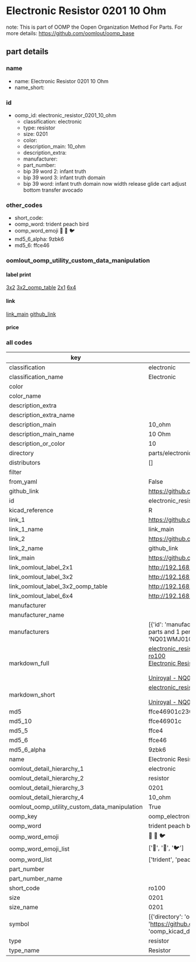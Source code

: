 # Electronic Resistor 0201 10 Ohm  

note: This is part of OOMP the Oopen Organization Method For Parts. For more details: https://github.com/oomlout/oomp_base

##  part details





### name
* name: Electronic Resistor 0201 10 Ohm
* name_short: 
### id
* oomp_id: electronic_resistor_0201_10_ohm
  * classification: electronic
  * type: resistor
  * size: 0201
  * color: 
  * description_main: 10_ohm
  * description_extra: 
  * manufacturer: 
  * part_number: 
  * bip 39 word 2: infant truth
  * bip 39 word 3: infant truth domain
  * bip 39 word: infant truth domain now width release glide cart adjust bottom transfer avocado

### other_codes
* short_code: 
* oomp_word: trident peach bird
* oomp_word_emoji :trident: :peach: :bird:
* md5_6_alpha: 9zbk6
* md5_6: ffce46






### oomlout_oomp_utility_custom_data_manipulation
#### label print
[3x2](http://192.168.1.245:1112/?label=oomp%209zbk6)
[3x2_oomp_table](http://192.168.1.107:1112/?label=oomp%209zbk6)
[2x1](http://192.168.1.242:1112/?label=oomp%209zbk6)
[6x4](http://192.168.1.55:1112/?label=oomp%209zbk6)    

#### link

[link_main](https://github.com/oomlout/oomlout_oomp_current_version_messy/tree/main/parts/electronic_resistor_0201_10_ohm) [github_link](https://github.com/oomlout/oomlout_oomp_part_src/tree/main/parts/electronic_resistor_0201_10_ohm)                             

#### price







### all codes 
| key | value |  
| --- | --- |  
| classification | electronic |  
| classification_name | Electronic |  
| color |  |  
| color_name |  |  
| description_extra |  |  
| description_extra_name |  |  
| description_main | 10_ohm |  
| description_main_name | 10 Ohm |  
| description_or_color | 10 |  
| directory | parts/electronic_resistor_0201_10_ohm |  
| distributors | [] |  
| filter |  |  
| from_yaml | False |  
| github_link | https://github.com/oomlout/oomlout_oomp_part_src/tree/main/parts/electronic_resistor_0201_10_ohm |  
| id | electronic_resistor_0201_10_ohm |  
| kicad_reference | R |  
| link_1 | https://github.com/oomlout/oomlout_oomp_current_version_messy/tree/main/parts/electronic_resistor_0201_10_ohm |  
| link_1_name | link_main |  
| link_2 | https://github.com/oomlout/oomlout_oomp_part_src/tree/main/parts/electronic_resistor_0201_10_ohm |  
| link_2_name | github_link |  
| link_main | https://github.com/oomlout/oomlout_oomp_current_version_messy/tree/main/parts/electronic_resistor_0201_10_ohm |  
| link_oomlout_label_2x1 | http://192.168.1.242:1112/?label=oomp%209zbk6 |  
| link_oomlout_label_3x2 | http://192.168.1.245:1112/?label=oomp%209zbk6 |  
| link_oomlout_label_3x2_oomp_table | http://192.168.1.107:1112/?label=oomp%209zbk6 |  
| link_oomlout_label_6x4 | http://192.168.1.55:1112/?label=oomp%209zbk6 |  
| manufacturer |  |  
| manufacturer_name |  |  
| manufacturers | [{'id': 'manufacturer_uniroyal', 'link': '', 'name': 'Uniroyal', 'note': {'reason': 'did this one first, but not in jlc pcb basic parts and 1 percent are and they are the same price', 'reason_short': 'not in jlc basic parts'}, 'part_number': 'NQ01WMJ0100TEE'}] |  
| markdown_full | [electronic_resistor_0201_10_ohm](https://github.com/oomlout/oomlout_oomp_current_version_messy/tree/main/parts/electronic_resistor_0201_10_ohm)<br>[ro100](https://github.com/oomlout/oomlout_oomp_current_version_messy/tree/main/parts/electronic_resistor_0201_10_ohm)<br>[Electronic Resistor 0201 10 Ohm](https://github.com/oomlout/oomlout_oomp_current_version_messy/tree/main/parts/electronic_resistor_0201_10_ohm)<br><br>[Uniroyal - NQ01WMJ0100TEE- not in jlc basic parts]() [(L)  ](https://www.lcsc.com/search?q=NQ01WMJ0100TEE)[(D)  ](https://www.digikey.com/en/products?keywords=NQ01WMJ0100TEE)[(M)  ](https://www.mouser.com/Search/Refine?Keyword=NQ01WMJ0100TEE)[(N)  ](https://www.newark.com/search?st=NQ01WMJ0100TEE)[(SZ)  ](https://so.szlcsc.com/global.html?k=NQ01WMJ0100TEE)<br> |  
| markdown_short | [electronic_resistor_0201_10_ohm](https://github.com/oomlout/oomlout_oomp_current_version_messy/tree/main/parts/electronic_resistor_0201_10_ohm)<br><br>[Uniroyal - NQ01WMJ0100TEE- not in jlc basic parts]() |  
| md5 | ffce46901c230c62d4fd697281fa739a |  
| md5_10 | ffce46901c |  
| md5_5 | ffce4 |  
| md5_6 | ffce46 |  
| md5_6_alpha | 9zbk6 |  
| name | Electronic Resistor 0201 10 Ohm |  
| oomlout_detail_hierarchy_1 | electronic |  
| oomlout_detail_hierarchy_2 | resistor |  
| oomlout_detail_hierarchy_3 | 0201 |  
| oomlout_detail_hierarchy_4 | 10_ohm |  
| oomlout_oomp_utility_custom_data_manipulation | True |  
| oomp_key | oomp_electronic_resistor_0201_10_ohm |  
| oomp_word | trident peach bird |  
| oomp_word_emoji | :trident: :peach: :bird: |  
| oomp_word_emoji_list | [':trident:', ':peach:', ':bird:'] |  
| oomp_word_list | ['trident', 'peach', 'bird'] |  
| part_number |  |  
| part_number_name |  |  
| short_code | ro100 |  
| size | 0201 |  
| size_name | 0201 |  
| symbol | [{'directory': 'oomlout_oomp_symbol_bot/symbols/kicad_device_r//working/working.kicad_sym', 'index': 0, 'link': 'https://github.com/oomlout/oomlout_oomp_symbol_bot/tree/main/symbols/kicad_device_r', 'oomp_key': 'oomp_kicad_device_r'}] |  
| type | resistor |  
| type_name | Resistor |  
